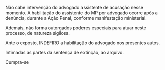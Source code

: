 Não cabe intervenção do advogado assistente de acusação nesse momento. A
habilitação do assistente do MP por advogado ocorre após a denúncia,
durante a Ação Penal, conforme manifestação ministerial.

Ademais, não forma outorgados poderes especiais para atuar neste
processo, de natureza sigilosa.

Ante o exposto, INDEFIRO a habilitação do advogado nos presentes autos.

Intimadas as partes da sentença de extinção, ao arquivo.

Cumpra-se
